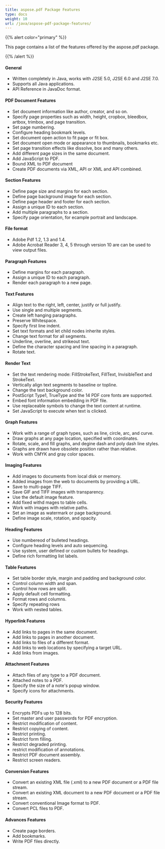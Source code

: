 ```yaml
---
title: aspose.pdf Package Features
type: docs
weight: 10
url: /java/aspose-pdf-package-features/
---
```


{{% alert color="primary" %}} 

This page contains a list of the features offered by the aspose.pdf package.

{{% /alert %}} 
#### **General**
- Written completely in Java, works with J2SE 5.0, J2SE 6.0 and J2SE 7.0.
- Supports all Java applications.
- API Reference in JavaDoc format.
#### **PDF Document Features**
- Set document information like author, creator, and so on.
- Specify page properties such as width, height, cropbox, bleedbox, artbox, trimbox, and page transition.
- Set page numbering.
- Configure heading bookmark levels.
- Set document open action to fit page or fit box.
- Set document open mode or appearance to thumbnails, bookmarks etc.
- Set page transition effects like dissolve, box and many others.
- Add different page sizes in the same document.
- Add JavaScript to PDF.
- Bound XML to PDF document
- Create PDF documents via XML, API or XML and API combined.
#### **Section Features**
- Define page size and margins for each section.
- Define page background image for each section.
- Define page header and footer for each section.
- Assign a unique ID to each section.
- Add multiple paragraphs to a section.
- Specify page orientation, for ecample portrait and landscape.
#### **File format**
- Adobe Pdf 1.2, 1.3 and 1.4.
- Adobe Acrobat Reader 3, 4, 5 through version 10 are can be used to view output files.
#### **Paragraph Features**
- Define margins for each paragraph.
- Assign a unique ID to each paragraph.
- Render each paragraph to a new page.
#### **Text Features**
- Align text to the right, left, center, justify or full justify.
- Use single and multiple segments.
- Create left hanging paragraphs.
- Preserve Whitespace.
- Specify first line indent.
- Set text formats and let child nodes inherite styles.
- Change text format for all segments.
- Underline, overline, and strikeout text.
- Define the character spacing and line spacing in a paragraph.
- Rotate text.
#### **Render Text**
- Set the text rendering mode: FillStrokeText, FillText, InvisibleText and StrokeText.
- Vertically align text segments to baseline or topline.
- Change the text background color.
- PostScript Type1, TrueType and the 14 PDF core fonts are supported.
- Embed font information embedding in PDF file.
- Use replaceable symbols to change the text content at runtime.
- Set JavaScript to execute when text is clicked.
#### **Graph Features**
- Work with a range of graph types, such as line, circle, arc, and curve.
- Draw graphs at any page location, specified with coordinates.
- Rotate, scale, and fill graphs, and degine dash and poly dash line styles.
- Graphs are drawn have obsolete position rather than relative.
- Work with CMYK and gray color spaces.
#### **Imaging Features**
- Add images to documents from local disk or memory.
- Added images from the web to documents by providing a URL.
- Save to multi-page TIFF.
- Save GIF and TIFF images with transparency.
- Use the default image feature.
- Add fixed withd mages to table cells.
- Work with images with relative paths.
- Set an image as watermark or page background.
- Define image scale, rotation, and opacity.
#### **Heading Features**
- Use numbereod of bulleted headings.
- Configure heading levels and auto sequencing.
- Use system, user defined or custom bullets for headings.
- Define rich formatting list labels.
#### **Table Features**
- Set table border style, margin and padding and background color.
- Control column width and span.
- Control how rows are split.
- Apply default cell formatting.
- Format rows and columns.
- Specify repeating rows
- Work with nested tables.
#### **Hyperlink Features**
- Add links to pages in the same document.
- Add links to pages in another document.
- Add links to files of a different format.
- Add links to web locations by specifying a target URL.
- Add links from images.
#### **Attachment Features**
- Attach files of any type to a PDF document.
- Attached notes to a PDF.
- Specify the size of a note's popup window.
- Specify icons for attachments.
#### **Security Features**
- Encrypts PDFs up to 128 bits.
- Set master and user passwords for PDF encryption.
- Restrict modification of content.
- Restrict copying of content.
- Restrict printing.
- Restrict form filling.
- Restrict degraded printing.
- restrict modification of annotations.
- Restrict PDF document assembly.
- Restrict screen readers.
#### **Conversion Features**
- Convert an existing XML file (.xml) to a new PDF document or a PDF file stream.
- Convert an existing XML document to a new PDF document or a PDF file stream.
- Convert conventional Image format to PDF.
- Convert PCL files to PDF.
#### **Advances Features**
- Create page borders.
- Add bookmarks.
- Write PDF files directly.
